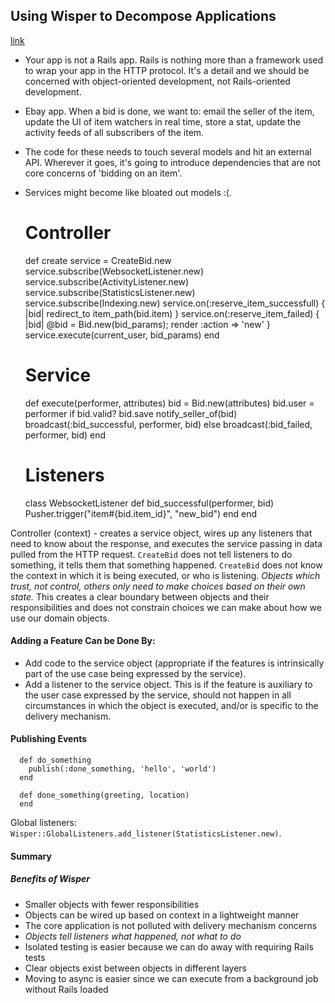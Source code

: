 ## Using Wisper to Decompose Applications
[link](https://www.sitepoint.com/using-wisper-to-decompose-applications/)

- Your app is not a Rails app. Rails is nothing more than a framework used to wrap your app in the HTTP protocol. It's a detail and we should be concerned with object-oriented development, not Rails-oriented development.

- Ebay app. When a bid is done, we want to: email the seller of the item, update the UI of item watchers in real time, store a stat, update the activity feeds of all subscribers of the item.
- The code for these needs to touch several models and hit an external API. Wherever it goes, it's going to introduce dependencies that are not core concerns of 'bidding on an item'.
- Services might become like bloated out models :(.

    # Controller
    def create
      service = CreateBid.new
      service.subscribe(WebsocketListener.new)
      service.subscribe(ActivityListener.new)
      service.subscribe(StatisticsListener.new)
      service.subscribe(Indexing.new)
      service.on(:reserve_item_successfull) { |bid| redirect_to item_path(bid.item) }
      service.on(:reserve_item_failed)      { |bid| @bid = Bid.new(bid_params); render :action => 'new' }
      service.execute(current_user, bid_params)
    end

    # Service
    def execute(performer, attributes)
      bid = Bid.new(attributes)
      bid.user = performer
      if bid.valid?
        bid.save
        notify_seller_of(bid)
        broadcast(:bid_successful, performer, bid)
      else
        broadcast(:bid_failed, performer, bid)
    end

    # Listeners
    class WebsocketListener
      def bid_successful(performer, bid)
        Pusher.trigger("item#{bid.item_id}", "new_bid")
      end
    end

Controller (context) - creates a service object, wires up any listeners that need to know about the response, and executes the service passing in data pulled from the HTTP request. `CreateBid` does not tell listeners to do something, it tells them that something happened. `CreateBid` does not know the context in which it is being executed, or who is listening. *Objects which trust, not control, others only need to make choices based on their own state.* This creates a clear boundary between objects and their responsibilities and does not constrain choices we can make about how we use our domain objects.

#### Adding a Feature Can be Done By:

- Add code to the service object (appropriate if the features is intrinsically part of the use case being expressed by the service).
- Add a listener to the service object. This is if the feature is auxiliary to the user case expressed by the service, should not happen in all circumstances in which the object is executed, and/or is specific to the delivery mechanism.

#### Publishing Events

      def do_something
        publish(:done_something, 'hello', 'world')
      end

      def done_something(greeting, location)
      end

Global listeners: `Wisper::GlobalListeners.add_listener(StatisticsListener.new)`.

#### Summary

##### Benefits of Wisper

- Smaller objects with fewer responsibilities
- Objects can be wired up based on context in a lightweight manner
- The core application is not polluted with delivery mechanism concerns
- *Objects tell listeners what happened, not what to do*
- Isolated testing is easier because we can do away with requiring Rails tests
- Clear objects exist between objects in different layers
- Moving to async is easier since we can execute from a background job without Rails loaded


